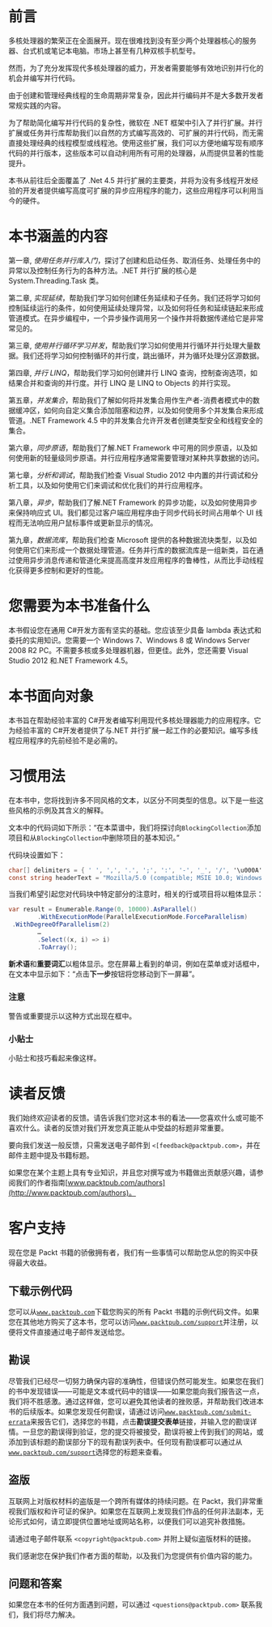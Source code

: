 # 前言

多核处理器的繁荣正在全面展开。现在很难找到没有至少两个处理器核心的服务器、台式机或笔记本电脑。市场上甚至有几种双核手机型号。

然而，为了充分发挥现代多核处理器的威力，开发者需要能够有效地识别并行化的机会并编写并行代码。

由于创建和管理经典线程的生命周期非常复杂，因此并行编码并不是大多数开发者常规实践的内容。

为了帮助简化编写并行代码的复杂性，微软在 .NET 框架中引入了并行扩展。并行扩展或任务并行库帮助我们以自然的方式编写高效的、可扩展的并行代码，而无需直接处理经典的线程模型或线程池。使用这些扩展，我们可以方便地编写现有顺序代码的并行版本，这些版本可以自动利用所有可用的处理器，从而提供显著的性能提升。

本书从前往后全面覆盖了 .Net 4.5 并行扩展的主要类，并将为没有多线程开发经验的开发者提供编写高度可扩展的异步应用程序的能力，这些应用程序可以利用当今的硬件。

# 本书涵盖的内容

第一章, *使用任务并行库入门*，探讨了创建和启动任务、取消任务、处理任务中的异常以及控制任务行为的各种方法。.NET 并行扩展的核心是 System.Threading.Task 类。

第二章, *实现延续*，帮助我们学习如何创建任务延续和子任务。我们还将学习如何控制延续运行的条件，如何使用延续处理异常，以及如何将任务和延续链起来形成管道模式。在异步编程中，一个异步操作调用另一个操作并将数据传递给它是非常常见的。

第三章, *使用并行循环学习并发*，帮助我们学习如何使用并行循环并行处理大量数据。我们还将学习如何控制循环的并行度，跳出循环，并为循环处理分区源数据。

第四章, *并行 LINQ*，帮助我们学习如何创建并行 LINQ 查询，控制查询选项，如结果合并和查询的并行度。并行 LINQ 是 LINQ to Objects 的并行实现。

第五章，*并发集合*，帮助我们了解如何将并发集合用作生产者-消费者模式中的数据缓冲区，如何向自定义集合添加阻塞和边界，以及如何使用多个并发集合来形成管道。.NET Framework 4.5 中的并发集合允许开发者创建类型安全和线程安全的集合。

第六章，*同步原语*，帮助我们了解.NET Framework 中可用的同步原语，以及如何使用新的轻量级同步原语。并行应用程序通常需要管理对某种共享数据的访问。

第七章，*分析和调试*，帮助我们检查 Visual Studio 2012 中内置的并行调试和分析工具，以及如何使用它们来调试和优化我们的并行应用程序。

第八章，*异步*，帮助我们了解.NET Framework 的异步功能，以及如何使用异步来保持响应式 UI。我们都见过客户端应用程序由于同步代码长时间占用单个 UI 线程而无法响应用户鼠标事件或更新显示的情况。

第九章，*数据流库*，帮助我们检查 Microsoft 提供的各种数据流块类型，以及如何使用它们来形成一个数据处理管道。任务并行库的数据流库是一组新类，旨在通过使用异步消息传递和管道化来提高高度并发应用程序的鲁棒性，从而比手动线程化获得更多控制和更好的性能。

# 您需要为本书准备什么

本书假设您在通用 C#开发方面有坚实的基础。您应该至少具备 lambda 表达式和委托的实用知识。您需要一个 Windows 7、Windows 8 或 Windows Server 2008 R2 PC。不需要多核或多处理器机器，但更佳。此外，您还需要 Visual Studio 2012 和.NET Framework 4.5。

# 本书面向对象

本书旨在帮助经验丰富的 C#开发者编写利用现代多核处理器能力的应用程序。它为经验丰富的 C#开发者提供了与.NET 并行扩展一起工作的必要知识。编写多线程应用程序的先前经验不是必需的。

# 习惯用法

在本书中，您将找到许多不同风格的文本，以区分不同类型的信息。以下是一些这些风格的示例及其含义的解释。

文本中的代码词如下所示：“在本菜谱中，我们将探讨向`BlockingCollection`添加项目和从`BlockingCollection`中删除项目的基本知识。”

代码块设置如下：

```cs
char[] delimiters = { ' ', ',', '.', ';', ':', '-', '_', '/', '\u000A' };
const string headerText = "Mozilla/5.0 (compatible; MSIE 10.0; Windows NT 6.1; Trident/6.0)";
```

当我们希望引起您对代码块中特定部分的注意时，相关的行或项目将以粗体显示：

```cs
var result = Enumerable.Range(0, 10000).AsParallel()
        .WithExecutionMode(ParallelExecutionMode.ForceParallelism)
 .WithDegreeOfParallelism(2)
        …
        .Select((x, i) => i)
        .ToArray();                       
```

**新术语**和**重要词汇**以粗体显示。您在屏幕上看到的单词，例如在菜单或对话框中，在文本中显示如下：“点击**下一步**按钮将您移动到下一屏幕”。

### 注意

警告或重要提示以这种方式出现在框中。

### 小贴士

小贴士和技巧看起来像这样。

# 读者反馈

我们始终欢迎读者的反馈。请告诉我们您对这本书的看法——您喜欢什么或可能不喜欢什么。读者的反馈对我们开发您真正能从中受益的标题非常重要。

要向我们发送一般反馈，只需发送电子邮件到 `<[feedback@packtpub.com>`，并在邮件主题中提及书籍标题。

如果您在某个主题上具有专业知识，并且您对撰写或为书籍做出贡献感兴趣，请参阅我们的作者指南[www.packtpub.com/authors](http://www.packtpub.com/authors)。

# 客户支持

现在您是 Packt 书籍的骄傲拥有者，我们有一些事情可以帮助您从您的购买中获得最大收益。

## 下载示例代码

您可以从[`www.packtpub.com`](http://www.packtpub.com)下载您购买的所有 Packt 书籍的示例代码文件。如果您在其他地方购买了这本书，您可以访问[`www.packtpub.com/support`](http://www.packtpub.com/support)并注册，以便将文件直接通过电子邮件发送给您。

## 勘误

尽管我们已经尽一切努力确保内容的准确性，但错误仍然可能发生。如果您在我们的书中发现错误——可能是文本或代码中的错误——如果您能向我们报告这一点，我们将不胜感激。通过这样做，您可以避免其他读者的挫败感，并帮助我们改进本书的后续版本。如果您发现任何勘误，请通过访问[`www.packtpub.com/submit-errata`](http://www.packtpub.com/submit-errata)来报告它们，选择您的书籍，点击**勘误提交表单**链接，并输入您的勘误详情。一旦您的勘误得到验证，您的提交将被接受，勘误将被上传到我们的网站，或添加到该标题的勘误部分下的现有勘误列表中。任何现有勘误都可以通过从[`www.packtpub.com/support`](http://www.packtpub.com/support)选择您的标题来查看。

## 盗版

互联网上对版权材料的盗版是一个跨所有媒体的持续问题。在 Packt，我们非常重视我们版权和许可证的保护。如果您在互联网上发现我们作品的任何非法副本，无论形式如何，请立即提供位置地址或网站名称，以便我们可以追究补救措施。

请通过电子邮件联系 `<copyright@packtpub.com>` 并附上疑似盗版材料的链接。

我们感谢您在保护我们作者方面的帮助，以及我们为您提供有价值内容的能力。

## 问题和答案

如果您在本书的任何方面遇到问题，可以通过 `<questions@packtpub.com>` 联系我们，我们将尽力解决。
